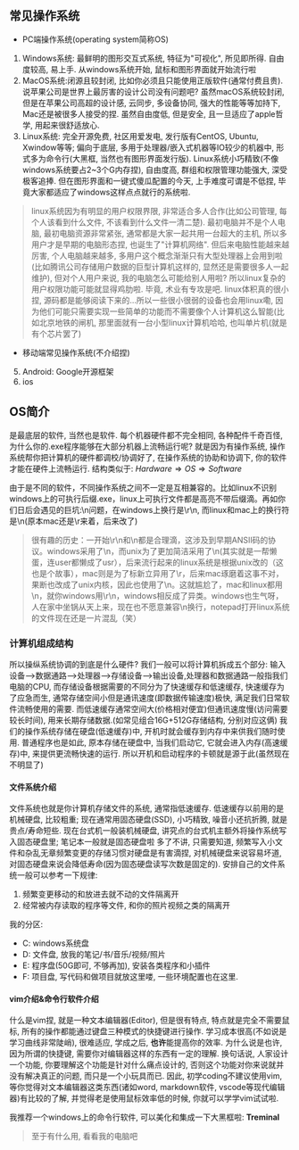 ## 常见操作系统
- PC端操作系统(operating system简称OS)
1. Windows系统: 最鲜明的图形交互式系统, 特征为"可视化", 所见即所得. 自由度较高, 易上手. 从windows系统开始, 鼠标和图形界面就开始流行啦
2. MacOS系统:闭源且较封闭, 比如你必须且只能使用正版软件(通常付费且贵). 说苹果公司是世界上最厉害的设计公司没有问题吧? 虽然macOS系统较封闭, 但是在苹果公司高超的设计感, 云同步, 多设备协同, 强大的性能等等加持下, Mac还是被很多人接受的捏. 虽然自由度低, 但是安全, 且一旦适应了apple哲学, 用起来很舒适放心.
3. Linux系统: 完全开源免费, 社区用爱发电, 发行版有CentOS, Ubuntu, Xwindow等等; 偏向于底层, 多用于处理器/嵌入式机器等IO较少的机器中, 形式多为命令行(大黑框, 当然也有图形界面发行版). Linux系统小巧精致(不像windows系统要占2~3个G内存捏), 自由度高, 群组和权限管理功能强大, 深受极客追捧. 但在图形界面和一键式傻瓜配置的今天, 上手难度可谓是不低捏, 毕竟大家都适应了windows这样点点就行的系统啦. 
> linux系统因为有明显的用户权限界限, 非常适合多人合作(比如公司管理, 每个人该看到什么文件, 不该看到什么文件一清二楚). 最初电脑并不是个人电脑, 最初电脑资源非常紧张, 通常都是大家一起共用一台超大的主机, 所以多用户才是早期的电脑形态捏, 也诞生了"计算机网络". 但后来电脑性能越来越厉害, 个人电脑越来越多, 多用户这个概念渐渐只有大型处理器上会用到啦(比如腾讯公司存储用户数据的巨型计算机这样的, 显然还是需要很多人一起维护), 但对个人用户来说, 我的电脑怎么可能给别人用啦? 所以linux复杂的用户权限功能可能就显得鸡肋啦. 毕竟, 术业有专攻是吧. 
> linux体积真的很小捏, 源码都是能够阅读下来的...所以一些很小很弱的设备也会用linux嘞, 因为他们可能只需要实现一些简单的功能而不需要像个人计算机这么智能(比如北京地铁的闸机, 那里面就有一台小型linux计算机哈哈, 也叫单片机(就是有个芯片罢了)
- 移动端常见操作系统(不介绍捏)
5. Android: Google开源框架
6. ios
## OS简介
是最底层的软件, 当然也是软件. 
每个机器硬件都不完全相同, 各种配件千奇百怪, 为什么你的.exe程序能够在大部分机器上流畅运行呢? 就是因为有操作系统, 操作系统帮你把计算机的硬件都调校/协调好了, 在操作系统的协助和协调下, 你的软件才能在硬件上流畅运行. 结构类似于:
 $Hardware \Rightarrow OS \Rightarrow Software$

由于是不同的软件，不同操作系统之间不一定是互相兼容的。比如linux不识别windows上的可执行后缀.exe，linux上可执行文件都是高亮不带后缀滴。再如你们日后会遇见的巨坑:\\n问题，在windows上换行是\\r\\n, 而linux和mac上的换行符是\\n(原本mac还是\\r来着，后来改了)
> 很有趣的历史：一开始\r\n和\n都是合理滴，这涉及到早期ANSII码的协议。windows采用了\n，而unix为了更加简洁采用了\n(其实就是一帮懒蛋，连user都懒成了usr），后来流行起来的linux系统是根据unix改的（这也是个故事），mac则是为了标新立异用了\r，后来mac琢磨着这事不对，果断也改成了unix内核，因此也使用了\n。这就尴尬了，mac和linux都用\n，就你windows用\r\n，windows相反成了异类。windows也生气呀，人在家中坐锅从天上来，现在也不愿意兼容\n换行，notepad打开linux系统的文件现在还是一片混乱（笑）

### 计算机组成结构
所以操纵系统协调的到底是什么硬件?
我们一般可以将计算机拆成五个部分: 输入设备-->数据通路-->处理器-->存储设备-->输出设备,处理器和数据通路一般指我们电脑的CPU, 而存储设备根据需要的不同分为了快速缓存和低速缓存, 快速缓存为了应急而生, 通常存储空间小但是通讯速度(即数据传输速度)极快, 满足我们日常软件流畅使用的需要. 而低速缓存通常空间大(价格相对便宜)但通讯速度慢(访问需要较长时间), 用来长期存储数据.(如常见组合16G+512G存储结构, 分别对应这俩) 
我们的操作系统存储在硬盘(低速缓存)中, 开机时就会缓存到内存中来供我们随时使用. 普通程序也是如此, 原本存储在硬盘中, 当我们启动它, 它就会进入内存(高速缓存)中, 来提供更流畅快速的运行. 所以开机和启动程序的卡顿就是源于此(虽然现在不明显了)
#### 文件系统介绍
文件系统也就是你计算机存储文件的系统, 通常指低速缓存. 低速缓存以前用的是机械硬盘, 比较粗重; 现在通常用固态硬盘(SSD), 小巧精致, 噪音小还抗折腾, 就是贵点/寿命短些.
现在台式机一般装机械硬盘, 讲究点的台式机主额外将操作系统写入固态硬盘里; 笔记本一般就是固态硬盘啦
多了不讲, 只需要知道, 频繁写入小文件和杂乱无章频繁变更的存储习惯对硬盘是有害滴捏, 对机械硬盘来说容易坏道, 对固态硬盘来说会降低寿命(因为固态硬盘读写次数是固定的). 安排自己的文件系统一般可以参考一下规律: 
1. 频繁变更移动的和放进去就不动的文件隔离开
2. 经常被内存读取的程序等文件, 和你的照片视频之类的隔离开

我的分区: 
- C: windows系统盘
- D: 文件盘, 放我的笔记/书/音乐/视频/照片
- E: 程序盘(50G即可, 不够再加), 安装各类程序和小插件
- F: 项目盘, 写代码和做项目就放这里喽, 一些环境配置也在这里.

#### vim介绍&命令行软件介绍
什么是vim捏, 就是一种文本编辑器(Editor), 但是很有特点, 特点就是完全不需要鼠标, 所有的操作都能通过键盘三种模式的快捷键进行操作. 学习成本很高(不如说是学习曲线非常陡峭), 很难适应, 学成之后, **也许**能提高你的效率. 为什么说是也许, 因为所谓的快捷键, 需要你对编辑器这样的东西有一定的理解. 换句话说, 人家设计一个功能, 你要理解这个功能是针对什么痛点设计的, 否则这个功能对你来说就并没有解决真正的问题, 而只是一个小玩具而已. 
因此, 初学coding不建议使用vim, 等你觉得对文本编辑器这类东西(诸如word, markdown软件, vscode等现代编辑器)有比较的了解, 并觉得老是使用鼠标效率低的时候, 你就可以学学vim试试啦.

我推荐一个windows上的命令行软件, 可以美化和集成一下大黑框啦: **Treminal** 
> 至于有什么用, 看看我的电脑吧
